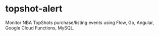 # topshot-alert
Monitor NBA TopShots purchase/listing events using Flow, Go, Angular, Google Cloud Functions, MySQL.

